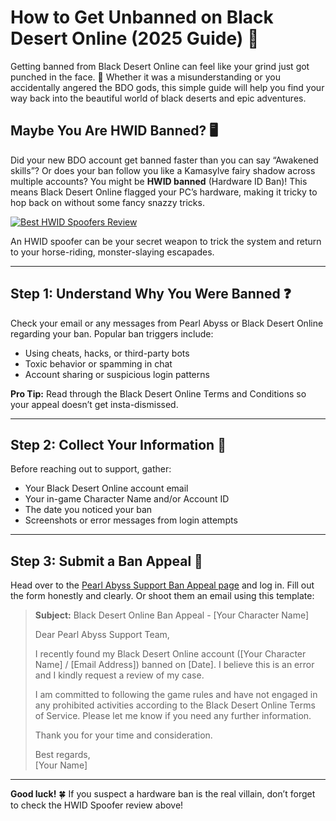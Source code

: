 # How to Get Unbanned on Black Desert Online (2025 Guide) 🚀

Getting banned from Black Desert Online can feel like your grind just got punched in the face. 😬 Whether it was a misunderstanding or you accidentally angered the BDO gods, this simple guide will help you find your way back into the beautiful world of black deserts and epic adventures.

## Maybe You Are HWID Banned? 🖥️

Did your new BDO account get banned faster than you can say “Awakened skills”? Or does your ban follow you like a Kamasylve fairy shadow across multiple accounts? You might be **HWID banned** (Hardware ID Ban)! This means Black Desert Online flagged your PC’s hardware, making it tricky to hop back on without some fancy snazzy tricks.

[![Best HWID Spoofers Review](https://img.shields.io/badge/Best%20HWID%20Spoofers-Read%20Review-brightgreen?style=for-the-badge&logo=origin)](https://hwid-spoofer.mystrikingly.com/)

An HWID spoofer can be your secret weapon to trick the system and return to your horse-riding, monster-slaying escapades.

---

## Step 1: Understand Why You Were Banned ❓

Check your email or any messages from Pearl Abyss or Black Desert Online regarding your ban. Popular ban triggers include:
- Using cheats, hacks, or third-party bots  
- Toxic behavior or spamming in chat  
- Account sharing or suspicious login patterns  

**Pro Tip:** Read through the Black Desert Online Terms and Conditions so your appeal doesn’t get insta-dismissed.

---

## Step 2: Collect Your Information 📝

Before reaching out to support, gather:
- Your Black Desert Online account email  
- Your in-game Character Name and/or Account ID  
- The date you noticed your ban  
- Screenshots or error messages from login attempts  

---

## Step 3: Submit a Ban Appeal 📧

Head over to the [Pearl Abyss Support Ban Appeal page](https://www.pearlabyss.com/Support/Customer/CS/) and log in. Fill out the form honestly and clearly. Or shoot them an email using this template:

> **Subject:** Black Desert Online Ban Appeal - [Your Character Name]  
>  
> Dear Pearl Abyss Support Team,  
>  
> I recently found my Black Desert Online account ([Your Character Name] / [Email Address]) banned on [Date]. I believe this is an error and I kindly request a review of my case.  
>  
> I am committed to following the game rules and have not engaged in any prohibited activities according to the Black Desert Online Terms of Service. Please let me know if you need any further information.  
>  
> Thank you for your time and consideration.  
>  
> Best regards,  
> [Your Name]

---

**Good luck!** 🍀 If you suspect a hardware ban is the real villain, don’t forget to check the HWID Spoofer review above!